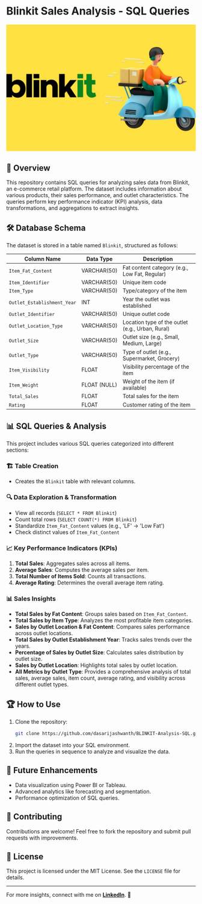 # Blinkit Sales Analysis - SQL Queries
![](https://github.com/dasarijashwanth/BLINKIT-Analysis-SQL/blob/main/LOGO.png)

## 📌 Overview
This repository contains SQL queries for analyzing sales data from Blinkit, an e-commerce retail platform. The dataset includes information about various products, their sales performance, and outlet characteristics. The queries perform key performance indicator (KPI) analysis, data transformations, and aggregations to extract insights.

## 🛠️ Database Schema
The dataset is stored in a table named `Blinkit`, structured as follows:

| Column Name                | Data Type       | Description |
|----------------------------|----------------|-------------|
| `Item_Fat_Content`         | VARCHAR(50)    | Fat content category (e.g., Low Fat, Regular) |
| `Item_Identifier`          | VARCHAR(50)    | Unique item code |
| `Item_Type`                | VARCHAR(50)    | Type/category of the item |
| `Outlet_Establishment_Year`| INT            | Year the outlet was established |
| `Outlet_Identifier`        | VARCHAR(50)    | Unique outlet code |
| `Outlet_Location_Type`     | VARCHAR(50)    | Location type of the outlet (e.g., Urban, Rural) |
| `Outlet_Size`              | VARCHAR(50)    | Outlet size (e.g., Small, Medium, Large) |
| `Outlet_Type`              | VARCHAR(50)    | Type of outlet (e.g., Supermarket, Grocery) |
| `Item_Visibility`          | FLOAT          | Visibility percentage of the item |
| `Item_Weight`              | FLOAT (NULL)   | Weight of the item (if available) |
| `Total_Sales`              | FLOAT          | Total sales for the item |
| `Rating`                   | FLOAT          | Customer rating of the item |

## 📊 SQL Queries & Analysis
This project includes various SQL queries categorized into different sections:

### 🏗️ Table Creation
- Creates the `Blinkit` table with relevant columns.

### 🔍 Data Exploration & Transformation
- View all records (`SELECT * FROM Blinkit`)
- Count total rows (`SELECT COUNT(*) FROM Blinkit`)
- Standardize `Item_Fat_Content` values (e.g., 'LF' → 'Low Fat')
- Check distinct values of `Item_Fat_Content`

### 📈 Key Performance Indicators (KPIs)
1. **Total Sales**: Aggregates sales across all items.
2. **Average Sales**: Computes the average sales per item.
3. **Total Number of Items Sold**: Counts all transactions.
4. **Average Rating**: Determines the overall average item rating.

### 📊 Sales Insights
- **Total Sales by Fat Content**: Groups sales based on `Item_Fat_Content`.
- **Total Sales by Item Type**: Analyzes the most profitable item categories.
- **Sales by Outlet Location & Fat Content**: Compares sales performance across outlet locations.
- **Total Sales by Outlet Establishment Year**: Tracks sales trends over the years.
- **Percentage of Sales by Outlet Size**: Calculates sales distribution by outlet size.
- **Sales by Outlet Location**: Highlights total sales by outlet location.
- **All Metrics by Outlet Type**: Provides a comprehensive analysis of total sales, average sales, item count, average rating, and visibility across different outlet types.

## 🏆 How to Use
1. Clone the repository:
   ```sh
   git clone https://github.com/dasarijashwanth/BLINKIT-Analysis-SQL.git
   ```
2. Import the dataset into your SQL environment.
3. Run the queries in sequence to analyze and visualize the data.

## 📌 Future Enhancements
- Data visualization using Power BI or Tableau.
- Advanced analytics like forecasting and segmentation.
- Performance optimization of SQL queries.

## 🤝 Contributing
Contributions are welcome! Feel free to fork the repository and submit pull requests with improvements.

## 📜 License
This project is licensed under the MIT License. See the `LICENSE` file for details.

---
For more insights, connect with me on **[LinkedIn](https://www.linkedin.com/in/jashwanthdasari2001/)**. 🚀

